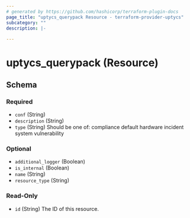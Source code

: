 ```yaml
---
# generated by https://github.com/hashicorp/terraform-plugin-docs
page_title: "uptycs_querypack Resource - terraform-provider-uptycs"
subcategory: ""
description: |-
  
---
```


# uptycs_querypack (Resource)





<!-- schema generated by tfplugindocs -->
## Schema

### Required

- `conf` (String)
- `description` (String)
- `type` (String) Should be one of: compliance default hardware incident system vulnerability

### Optional

- `additional_logger` (Boolean)
- `is_internal` (Boolean)
- `name` (String)
- `resource_type` (String)

### Read-Only

- `id` (String) The ID of this resource.



